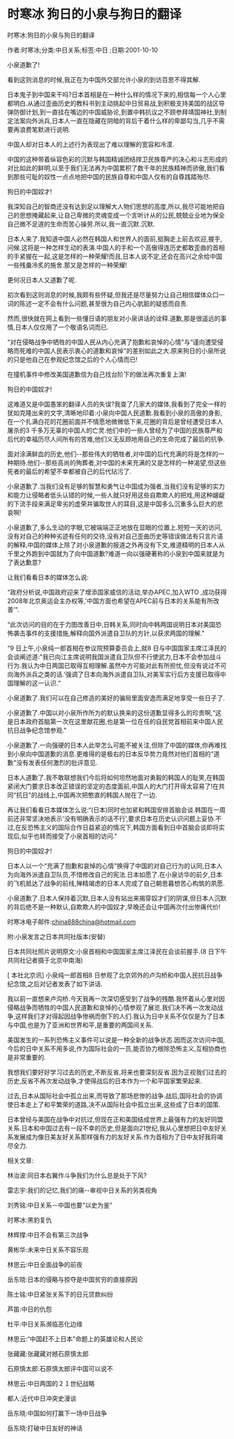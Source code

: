 # 时寒冰  狗日的小泉与狗日的翻译  
  
时寒冰:狗日的小泉与狗日的翻译  
作者:时寒冰;分类:中日关系;标签:中日 ;日期:2001-10-10  
小泉道歉了!  
看到这则消息的时候,我正在为中国外交部允许小泉的到访百思不得其解.  
日本鬼子到中国来干吗?日本首相是在一种什么样的情况下来的,相信每一个人心里都明白.从通过歪曲历史的教科书到主动挑起中日贸易战,到积极支持美国的战区导弹防御计划,到一直挂在嘴边的中国威胁论,到置中韩抗议之不顾参拜靖国神社,到制定法案向外派兵,日本人一直在隐藏在阴暗的背后干着什么样的卑鄙勾当,几乎不需要再浪费笔默进行说明.  
中国人却对日本人的上述行为表现出了难以理解的宽容和冷漠.  
中国的这种带着纵容色彩的沉默与韩国精诚团结捍卫民族尊严的决心和斗志形成的对比如此的鲜明,以至于我们无法再为中国累积了数千年的民族精神而骄傲,我们看到那些可耻的奴性一点点地把中国的民族自尊和中国人仅有的自尊践踏殆尽.  
狗日的中国奴才!  
我深知自己的智商还没有达到足以理解大人物们思想的高度,所以,我尽可能地把自己的思想掩藏起来,让自己卑微的灵魂变成一个言听计从的公民,兢兢业业地为保全自己微不足道的生命而苦心操劳.所以,我一直沉默.沉默.  
日本人来了.我知道中国人必然在韩国人和世界人的面前,挺胸走上前去欢迎,握手,问候.这将是一种怎样生动的表演.中国人的手和一个高傲得连历史都敢歪曲的首相的手紧握在一起,这是怎样的一种荣耀!而且,日本人说不定,还会在高兴之余给中国一些残羹冷炙的施舍.那又是怎样的一种荣耀!  
更何况日本人又道歉了呢.  
初次看到这则消息的时候,我颇有些怀疑,但我还是尽量努力让自己相信媒体众口一词的陈述一定不会有什么问题,甚至很为自己内心肮脏的疑惑而自责.  
然而,很快就在网上看到一些懂日语的朋友对小泉讲话的诠释.道歉,那是很遥远的事情,日本人仅仅用了一个敬语名词而已.  
“对在侵略战争中牺牲的中国人民从内心充满了抱歉和哀悼的心情"与“谨向遭受侵略而死难的中国人民表示衷心的道歉和哀悼"的差别如此之大.原来狗日的小泉所说的只是他自己在参观纪念馆之后的个人心情而已!  
在撞机事件中修改美国道歉信为自己找台阶下的做法再次重复上演!  
狗日的中国奴才!  
这难道又是中国愚笨的翻译人员的失误?我查了几家大的媒体,我看到了完全一样的犹如克隆出来的文字,清晰地印着:小泉向中国人民道歉.我看到小泉的高傲的身影,在一个扎满白花的花圈前面并不情愿地微微低下来,花圈的背后是曾经遭受日本人屠杀的3 千多万无辜的中国人的亡灵.他们中的一些人曾经为了中国的民族尊严和后代的幸福历尽人间所有的苦难,他们义无反顾地用自己的生命完成了最后的抗争.  
面对涂满鲜血的历史,他们--那些伟大的牺牲者,对中国的后代充满的将是怎样的一种期待.他们--那些高尚的殉葬者,对中国的未来充满的又是怎样的一种渴望,但这些死者的最后的希望不幸都被自己的后代玷污了.  
小泉道歉了.当我们没有足够的智慧和勇气让中国成为强者,当我们没有足够的实力和能力让侵略者低头认错的时候,一些人就只好用这些自欺欺人的把戏,用这种龌龊的下流手段来满足卑劣的虚荣并骗取世人的耳目,这是中国多么沉重多么巨大的悲哀啊!  
小泉道歉了,多么生动的字眼,它被端端正正地放在显眼的位置上.短短一天的访问,没有对自己的种种劣迹有任何的交待,没有对自己歪曲历史等错误做法有只言片语的解释,中国的媒体上除了对小泉道歉的报道之外再没有下文,难道精明的日本人从千里之外跑到中国就为了向中国道歉?难道一向以强硬著称的小泉到中国来就是为了表达歉意?  
让我们看看日本的媒体怎么说:  
“政府分析说,中国政府迎来了增添国家威信的活动,举办APEC,加入WTO ,成功获得2008年北京奥运会主办权等,'中国方面也希望在APEC前与日本的关系能有所改善’".  
“此次访问的目的在于力图改善日中,日韩关系,同时向中韩两国说明日本对美国恐怖袭击事件的支援措施,解释向国外派遣自卫队的方针,以获求两国的理解."  
“9 日上午,小泉纯一郎首相在参议院预算委员会上,就8 日与中国国家主席江泽民的会谈阐述道:"我已向江主席说明我国派遣自卫队但不行使武力,日本不会参加战斗行为.我认为中日两国已取得互相理解.虽然中方可能对此有所担忧,但没有说过不可向海外派兵之类的话.'强调了日本向海外派遣自卫队,对美军实行后方支援已取得中国理解的这一认识.“  
小泉道歉了.我们可以在自己修造的美好的骗局里面安逸而满足地享受一些日子了.  
小泉道歉了.中国以对小泉所作所为的默认换来的这份道歉显得多么的珍贵啊,“这是日本政府首脑第一次在这里献花圈,也是第一位在任的自民党首相前来中国人民抗日战争纪念馆参观."  
小泉道歉了.一向强硬的日本人此举怎么可能不被关注,但除了中国的媒体,你再难找到小泉向中国道歉的消息.更难得的是极右的日本反华势力竟然对他们首相的“道歉"没有发表任何激烈的批评意见.  
日本人道歉了.我不敢联想我们今后将如何坦然地面对勇毅的韩国人的耻笑,在韩国紧闭大门要求日本改正错误的坚定的态度面前,中国人的大门打开得太容易了!在共同“抗日"的战线上,中国再次把憨直的韩国人抛在了一边.  
再让我们看看日本媒体怎么说:“(日本)同时也加紧和韩国安排首脑会谈.韩国在一周前还非常坚决地表示'没有明确表示的话不行’,要求日本在历史认识问题上妥协.不过,在反恐怖主义的国际合作日益紧迫的情况下,韩国方面看到日中首脑会谈即将实现后,似乎也转而接受了小泉首相的访问."  
狗日的中国奴才!  
日本人以一个“充满了抱歉和哀悼的心情"换得了中国的对自己行为的认同,日本人为向海外派遣自卫队员,不惜修改自己的宪法.日本如愿了.在小泉访华的前夕,日本的飞机抵达了战争的前线,殚精竭虑的日本人完成了自己朝思暮想苦心构筑的夙愿.  
小泉道歉了.日本人保持着沉默,日本人没有站出来揭穿奴才们的阴谋,但日本人沉默的背后绝不是一种默认,自欺欺人的中国奴才,早晚还会让中国再次付出惨痛代价!  
时寒冰电子邮件:china888china@hotmail.com  
附:小泉发言之日本共同社版本(安替)  
日本共同社照片说明原文:小泉首相和中国国家主席江泽民在会谈前握手.(8 日下午共同社记者摄于北京中南海)  
[ 本社北京讯] 小泉纯一郎首相8 日参观了北京郊外的卢沟桥和中国人民抗日战争纪念馆,之后对记者发表了如下讲话.  
我以前一直想来卢沟桥.今天我再一次深切感受到了战争的残酷.我怀着从心里对因侵略战争而牺牲的中国人民道歉和哀悼的心情参观了展览.我们决不再一次发动战争,这样我们才对得起因战争惨祸而倒下的人们.我认为日中关系不仅仅是为了日本与中国,也是为了亚洲和世界和平,是重要的两国间关系.  
美国发生的一系列恐怖主义事件可以说是一种全新的战争状态.因而这次访问中国,今后的日中关系不用多说,作为国际社会的一员,能否协力根除恐怖主义,互相协商也是非常重要的.  
我想我们要好好学习过去的历史,不断反省,将来也要深刻反省.因为正视我们过去的历史,反省不再次发动战争,才使得战后的日本作为一个和平国家繁荣起来.  
过去,日本从国际社会中孤立出来,而导致了那场悲惨的战争.战后,国际社会的协调使日本走上了和平繁荣的道路,决不从国际社会中孤立出来,这些成了日本的国策.  
日本曾经与美国在战争中对抗过,但现在正和美国结成世界上最强有力的友好同盟关系.日本和中国过去有一段不幸的历史,但是面向21世纪,我从心里想把日中友好关系发展成为像日美友好关系那样强有力的友好关系.作为首相为了日中友好我将竭尽全力.  
  
相关文章:  
林治波:同日本右翼作斗争我们为什么总是处于下风?  
雷志宇:我们的记忆,我们的痛--审视中日关系的另类视角  
刘秀铭:中日关系－中国也要“以史为鉴"  
时寒冰:黑豹复仇  
林辉撑:中日不会有第三次战争  
黄彬华:未来中日关系不容乐观  
林思云:中日全面战争的前夜  
岳东晓:日本的侵略与掠夺是中国贫穷的直接原因  
陈士铭:中日紧张关系下的日元贷款纠纷  
芦笛:中日的仇怨  
杜平:中日关系濒临恶化边缘  
林思云:“中国赶不上日本"命题上的英雄论和人民论  
张藏藏:张藏藏对撼石原慎太郎  
石原慎太郎:石原慎太郎评中国可以说不  
林思云:中日两国的２１世纪战略  
都人:近代中日冲突史漫谈  
岳东晓:中国如何打赢下一场中日战争  
岳东晓:打破中日友好的神话